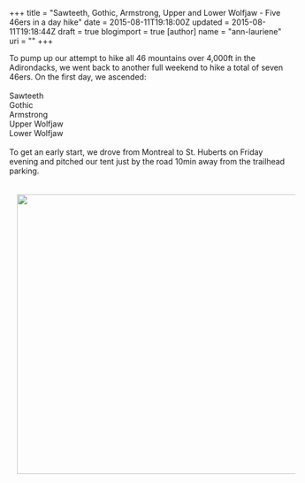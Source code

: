 +++
title = "Sawteeth, Gothic, Armstrong, Upper and Lower Wolfjaw - Five 46ers in a day hike"
date = 2015-08-11T19:18:00Z
updated = 2015-08-11T19:18:44Z
draft = true
blogimport = true 
[author]
	name = "ann-lauriene"
	uri = ""
+++

<div class="separator" style="clear: both; text-align: left;">To pump up our attempt to hike all 46 mountains over 4,000ft in the Adirondacks, we went back to another full weekend to hike a total of seven 46ers. On the first day, we ascended:</div><div class="separator" style="clear: both; text-align: left;"><br /></div><div class="separator" style="clear: both; text-align: left;">Sawteeth</div><div class="separator" style="clear: both; text-align: left;">Gothic</div><div class="separator" style="clear: both; text-align: left;">Armstrong</div><div class="separator" style="clear: both; text-align: left;">Upper Wolfjaw</div><div class="separator" style="clear: both; text-align: left;">Lower Wolfjaw</div><div class="separator" style="clear: both; text-align: center;"><br /></div><div class="separator" style="clear: both; text-align: left;">To get an early start, we drove from Montreal to St. Huberts on Friday evening and pitched our tent just by the road 10min away from the trailhead parking.</div><div class="separator" style="clear: both; text-align: center;"><br /></div><div class="separator" style="clear: both; text-align: center;"><br /></div><div class="separator" style="clear: both; text-align: center;"><a href="http://4.bp.blogspot.com/-RBr_Mj6j2Bs/Vclc8AkWCnI/AAAAAAAATK4/IWiwQFRucPI/s1600/firstDay.png" imageanchor="1" style="margin-left: 1em; margin-right: 1em;"><img border="0" height="506" src="http://4.bp.blogspot.com/-RBr_Mj6j2Bs/Vclc8AkWCnI/AAAAAAAATK4/IWiwQFRucPI/s640/firstDay.png" width="640" /></a></div><br />
